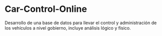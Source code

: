 # Car-Control-Online
Desarrollo de una base de datos para llevar el control y administración de los vehículos a nivel gobierno, incluye análisis lógico y físico.
